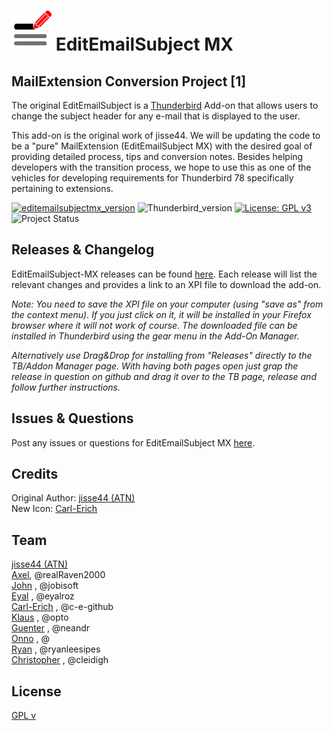 # ![EESMX icon]  EditEmailSubject MX
## MailExtension Conversion Project [1]

The original EditEmailSubject is a [Thunderbird](https://www.thunderbird.net/) Add-on that allows users to change the subject header for any e-mail that is displayed to the user.

This add-on is the original work of jisse44. We will be updating
the code to be a "pure" MailExtension (EditEmailSubject MX) with the desired goal of providing detailed process, tips and conversion notes.  Besides helping developers with the transition process, we hope to use this as one of the vehicles for developing requirements for Thunderbird 78 specifically pertaining to extensions.

[![editemailsubjectmx_version](https://img.shields.io/badge/version-v3.0.0b2-darkorange.png?label=EditEmailSubject%20MX)](https://github.com/cleidigh/EditEmailSubject-MX/releases)
![Thunderbird_version](https://img.shields.io/badge/version-v68-blue.png?label=Thunderbird)
[![License: GPL v3](https://img.shields.io/badge/License-MPL,%20GPL%20v3-red.png)](LICENSE)
![Project Status](https://img.shields.io/badge/Project%20Status-Startup-brightgreen.png)

## Releases & Changelog
EditEmailSubject-MX releases can be found [here](https://github.com/cleidigh/EditEmailSubject-MX/releases). Each release will list the relevant changes and provides a link to an XPI file to download the add-on. 

_Note: You need to save the XPI file on your computer (using "save as" from the context menu). If you just click on it, it will be installed in your Firefox browser where it will not work of course. The downloaded file can be installed in Thunderbird using the gear menu in the Add-On Manager._

_Alternatively use Drag&Drop for installing from "Releases" directly to the TB/Addon Manager page. With having both pages open just grap the release in question on github and drag it over to the TB page, release and follow further instructions._

## Issues & Questions
Post any issues or questions for EditEmailSubject MX [here](https://github.com/cleidigh/EditEmailSubject-MX/issues).

## Credits
Original Author: [jisse44 (ATN)]  
New Icon: [Carl-Erich]  

## Team
[jisse44 (ATN)]  
[Axel], @realRaven2000  
[John] , @jobisoft  
[Eyal] , @eyalroz  
[Carl-Erich] , @c-e-github  
[Klaus] , @opto  
[Guenter] , @neandr  
[Onno] , @  
[Ryan] , @ryanleesipes  
[Christopher] , @cleidigh   

## License
[GPL v](src/LICENSE)


[Axel]: https://github.com/realRaven2000
[John]: https://github.com/jobisoft
[Eyal]: https://github.com/eyalroz
[Klaus]: https://github.com/opto
[Onno]: https://github.com/
[Ryan]: https://github.com/ryanleesipes
[Christopher]: https://github.com/cleidigh
[Guenter]: https://github.com/neandr
[Carl-Erich]: https://github.com/c-e-github
[Christopher]: https://github.com/cleidigh


[EESMX icon]: rep-resources/images/editemailsubjectmx-icon-64px.png 
[jisse44 (ATN)]: https://addons.thunderbird.net/user/jisse44/
